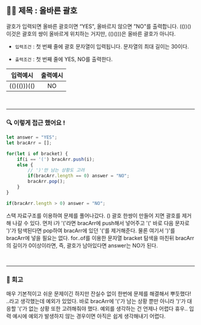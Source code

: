 ## ✍🏻 제목 : 올바른 괄호
괄호가 입력되면 올바른 괄호이면 “YES", 올바르지 않으면 ”NO"를 출력합니다.
(())() 이것은 괄호의 쌍이 올바르게 위치하는 거지만, (()()))은 올바른 괄호가 아니다.

- `입력조건` : 첫 번째 줄에 괄호 문자열이 입력됩니다. 문자열의 최대 길이는 30이다. 

- `출력조건` : 첫 번째 줄에 YES, NO를 출력한다.

|입력예시|출력예시|
|:------:|:----:|
|(()(()))(()|NO|


</br>

---

### 🔍 이렇게 접근 했어요 !

```javascript
let answer = "YES";
let bracArr = [];

for(let i of bracket) {
    if(i == '(') bracArr.push(i);
    else {
        // ')'만 남는 상황도 고려
        if(bracArr.length == 0) answer = "NO";
        bracArr.pop();
    }
}

if(bracArr.length > 0) answer = "NO";
```
스택 자료구조를 이용하여 문제를 풀어나갔다. () 괄호 한쌍이 만들어 지면 괄호를 제거해 나갈 수 있다. 먼저 i가 '('라면 bracArr에 push해서 넣어주고 '(' 바로 다음 문자로 ')'가 탐색된다면 pop하여 bracArr에 있던 '('를 제거해준다. 물론 여기서 ')'를 bracArr에 넣을 필요는 없다. for..of를 이용한 문자열 bracket 탐색을 마친뒤 bracArr의 길이가 0이상이라면, 즉, 괄호가 남아있다면 answer는 NO가 된다. 

</br>

---



### 🐾 회고
매우 기본적이고 쉬운 문제이긴 하지만 잔실수 없이 한번에 문제를 해결해서 뿌듯했다! ..라고 생각했는데 예외가 있었다. 바로 bracArr에 '('가 남는 상황 뿐만 아니라 ')'가 대응할 '('가 없는 상황 또한 고려해줘야 했다. 예외를 생각하는 건 언제나 어렵다 휴우.. 입력 예시에 예외가 발생하지 않는 경우이면 아직은 쉽게 생각해내기 어렵다.